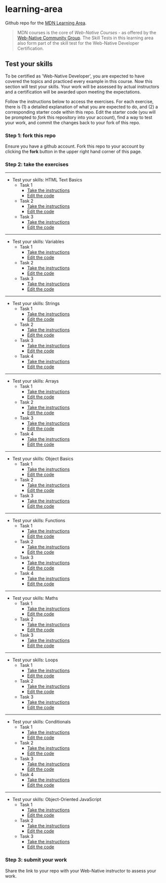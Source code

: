 # learning-area
Github repo for the [MDN Learning Area](https://developer.mozilla.org/en-US/Learn).

> MDN courses is the core of *Web-Native Courses* - as offered by the [Web-Native Community Group](https://w3.org/community/web-native). The Skill Tests in this learning area also form part of the skill test for the Web-Native Developer Certification.

## Test your skills
To be certified as 'Web-Native Developer', you are expected to have covered the topics and practiced every example in this course. Now this section will test your skills. Your work will be assessed by actual instructors and a certification will be awarded upon meeting the expectations.

Follow the instructions below to access the exercises. For each exercise, there is (1) a detailed explanation of what you are expected to do, and (2) a corresponding starter code within this repo. Edit the starter code (you will be prompted to *fork* this repository into your account), find a way to test your work, and commit the changes back to your fork of this repo.

### Step 1: fork this repo
Ensure you have a github account. Fork this repo to your account by clicking the **fork** button in the upper right hand corner of this page.

### Step 2: take the exercises
---------------
* Test your skills: HTML Text Basics
    * Task 1
        * <a target="_blank" href="https://developer.mozilla.org/en-US/docs/Learn/HTML/Introduction_to_HTML/Test_your_skills:_HTML_text_basics#html_text_basics_1">Take the instructions</a>
        * <a target="_blank" href="html/introduction-to-html/tasks/basic-text/basic-text1-download.html">Edit the code</a>
    * Task 2
        * <a target="_blank" href="https://developer.mozilla.org/en-US/docs/Learn/HTML/Introduction_to_HTML/Test_your_skills:_HTML_text_basics#html_text_basics_2">Take the instructions</a>
        * <a target="_blank" href="html/introduction-to-html/tasks/basic-text/basic-text2-download.html">Edit the code</a>
    * Task 3
        * <a target="_blank" href="https://developer.mozilla.org/en-US/docs/Learn/HTML/Introduction_to_HTML/Test_your_skills:_HTML_text_basics#html_text_basics_3">Take the instructions</a>
        * <a target="_blank" href="html/introduction-to-html/tasks/basic-text/basic-text3-download.html">Edit the code</a>
---------------
* Test your skills: Variables
    * Task 1
        * <a target="_blank" href="https://developer.mozilla.org/en-US/docs/Learn/JavaScript/First_steps/Test_your_skills:_variables#variables_1">Take the instructions</a>
        * <a target="_blank" href="javascript/introduction-to-js-1/tasks/variables/variables1-download.html">Edit the code</a>
    * Task 2
        * <a target="_blank" href="https://developer.mozilla.org/en-US/docs/Learn/JavaScript/First_steps/Test_your_skills:_variables#variables_2">Take the instructions</a>
        * <a target="_blank" href="javascript/introduction-to-js-1/tasks/variables/variables2-download.html">Edit the code</a>
    * Task 3
        * <a target="_blank" href="https://developer.mozilla.org/en-US/docs/Learn/JavaScript/First_steps/Test_your_skills:_variables#variables_3">Take the instructions</a>
        * <a target="_blank" href="javascript/introduction-to-js-1/tasks/variables/variables3-download.html">Edit the code</a>
---------------
* Test your skills: Strings
    * Task 1
        * <a target="_blank" href="https://developer.mozilla.org/en-US/docs/Learn/JavaScript/First_steps/Test_your_skills:_Strings#strings_1">Take the instructions</a>
        * <a target="_blank" href="javascript/introduction-to-js-1/tasks/strings/strings1-download.html">Edit the code</a>
    * Task 2
        * <a target="_blank" href="https://developer.mozilla.org/en-US/docs/Learn/JavaScript/First_steps/Test_your_skills:_Strings#strings_2">Take the instructions</a>
        * <a target="_blank" href="javascript/introduction-to-js-1/tasks/strings/strings2-download.html">Edit the code</a>
    * Task 3
        * <a target="_blank" href="https://developer.mozilla.org/en-US/docs/Learn/JavaScript/First_steps/Test_your_skills:_Strings#strings_3">Take the instructions</a>
        * <a target="_blank" href="javascript/introduction-to-js-1/tasks/strings/strings3-download.html">Edit the code</a>
    * Task 4
        * <a target="_blank" href="https://developer.mozilla.org/en-US/docs/Learn/JavaScript/First_steps/Test_your_skills:_Strings#strings_4">Take the instructions</a>
        * <a target="_blank" href="javascript/introduction-to-js-1/tasks/strings/strings4-download.html">Edit the code</a>
---------------
* Test your skills: Arrays
    * Task 1
        * <a target="_blank" href="https://developer.mozilla.org/en-US/docs/Learn/JavaScript/First_steps/Test_your_skills:_Arrays#arrays_1">Take the instructions</a>
        * <a target="_blank" href="javascript/introduction-to-js-1/tasks/arrays/arrays1-download.html">Edit the code</a>
    * Task 2
        * <a target="_blank" href="https://developer.mozilla.org/en-US/docs/Learn/JavaScript/First_steps/Test_your_skills:_Arrays#arrays_2">Take the instructions</a>
        * <a target="_blank" href="javascript/introduction-to-js-1/tasks/arrays/arrays2-download.html">Edit the code</a>
    * Task 3
        * <a target="_blank" href="https://developer.mozilla.org/en-US/docs/Learn/JavaScript/First_steps/Test_your_skills:_Arrays#arrays_3">Take the instructions</a>
        * <a target="_blank" href="javascript/introduction-to-js-1/tasks/arrays/arrays3-download.html">Edit the code</a>
    * Task 4
        * <a target="_blank" href="https://developer.mozilla.org/en-US/docs/Learn/JavaScript/First_steps/Test_your_skills:_Arrays#arrays_4">Take the instructions</a>
        * <a target="_blank" href="javascript/introduction-to-js-1/tasks/arrays/arrays4-download.html">Edit the code</a>
---------------
* Test your skills: Object Basics
    * Task 1
        * <a target="_blank" href="https://developer.mozilla.org/en-US/docs/Learn/JavaScript/Objects/Test_your_skills:_Object_basics#object_basics_1">Take the instructions</a>
        * <a target="_blank" href="javascript/oojs/tasks/object-basics/object-basics1-download.html">Edit the code</a>
    * Task 2
        * <a target="_blank" href="https://developer.mozilla.org/en-US/docs/Learn/JavaScript/Objects/Test_your_skills:_Object_basics#object_basics_2">Take the instructions</a>
        * <a target="_blank" href="javascript/oojs/tasks/object-basics/object-basics2-download.html">Edit the code</a>
    * Task 3
        * <a target="_blank" href="https://developer.mozilla.org/en-US/docs/Learn/JavaScript/Objects/Test_your_skills:_Object_basics#object_basics_3">Take the instructions</a>
        * <a target="_blank" href="javascript/oojs/tasks/object-basics/object-basics3-download.html">Edit the code</a>
---------------
* Test your skills: Functions
    * Task 1
        * <a target="_blank" href="https://developer.mozilla.org/en-US/docs/Learn/JavaScript/Building_blocks/Test_your_skills:_Functions#functions_1">Take the instructions</a>
        * <a target="_blank" href="javascript/building-blocks/tasks/functions/functions1-download.html">Edit the code</a>
    * Task 2
        * <a target="_blank" href="https://developer.mozilla.org/en-US/docs/Learn/JavaScript/Building_blocks/Test_your_skills:_Functions#functions_2">Take the instructions</a>
        * <a target="_blank" href="javascript/building-blocks/tasks/functions/functions2-download.html">Edit the code</a>
    * Task 3
        * <a target="_blank" href="https://developer.mozilla.org/en-US/docs/Learn/JavaScript/Building_blocks/Test_your_skills:_Functions#functions_3">Take the instructions</a>
        * <a target="_blank" href="javascript/building-blocks/tasks/functions/functions3-download.html">Edit the code</a>
    * Task 4
        * <a target="_blank" href="https://developer.mozilla.org/en-US/docs/Learn/JavaScript/Building_blocks/Test_your_skills:_Functions#functions_4">Take the instructions</a>
        * <a target="_blank" href="javascript/building-blocks/tasks/functions/functions4-download.html">Edit the code</a>
---------------
* Test your skills: Maths
    * Task 1
        * <a target="_blank" href="https://developer.mozilla.org/en-US/docs/Learn/JavaScript/First_steps/Test_your_skills:_Math#math_1">Take the instructions</a>
        * <a target="_blank" href="javascript/introduction-to-js-1/tasks/math/math1-download.html">Edit the code</a>
    * Task 2
        * <a target="_blank" href="https://developer.mozilla.org/en-US/docs/Learn/JavaScript/First_steps/Test_your_skills:_Math#math_2">Take the instructions</a>
        * <a target="_blank" href="javascript/introduction-to-js-1/tasks/math/math2-download.html">Edit the code</a>
    * Task 3
        * <a target="_blank" href="https://developer.mozilla.org/en-US/docs/Learn/JavaScript/First_steps/Test_your_skills:_Math#math_3">Take the instructions</a>
        * <a target="_blank" href="javascript/introduction-to-js-1/tasks/math/math3-download.html">Edit the code</a>
---------------
* Test your skills: Loops
    * Task 1
        * <a target="_blank" href="https://developer.mozilla.org/en-US/docs/Learn/JavaScript/Building_blocks/Test_your_skills:_Loops#loops_1">Take the instructions</a>
        * <a target="_blank" href="javascript/building-blocks/tasks/loops/loops1-download.html">Edit the code</a>
    * Task 2
        * <a target="_blank" href="https://developer.mozilla.org/en-US/docs/Learn/JavaScript/Building_blocks/Test_your_skills:_Loops#loops_2">Take the instructions</a>
        * <a target="_blank" href="javascript/building-blocks/tasks/loops/loops2-download.html">Edit the code</a>
    * Task 3
        * <a target="_blank" href="https://developer.mozilla.org/en-US/docs/Learn/JavaScript/Building_blocks/Test_your_skills:_Loops#loops_3">Take the instructions</a>
        * <a target="_blank" href="javascript/building-blocks/tasks/loops/loops3-download.html">Edit the code</a>
---------------
* Test your skills: Conditionals
    * Task 1
        * <a target="_blank" href="https://developer.mozilla.org/en-US/docs/Learn/JavaScript/Building_blocks/Test_your_skills:_Conditionals#conditionals_1">Take the instructions</a>
        * <a target="_blank" href="javascript/building-blocks/tasks/conditionals/conditionals1-download.html">Edit the code</a>
    * Task 2
        * <a target="_blank" href="https://developer.mozilla.org/en-US/docs/Learn/JavaScript/Building_blocks/Test_your_skills:_Conditionals#conditionals_2">Take the instructions</a>
        * <a target="_blank" href="javascript/building-blocks/tasks/conditionals/conditionals2-download.html">Edit the code</a>
    * Task 3
        * <a target="_blank" href="https://developer.mozilla.org/en-US/docs/Learn/JavaScript/Building_blocks/Test_your_skills:_Conditionals#conditionals_3">Take the instructions</a>
        * <a target="_blank" href="javascript/building-blocks/tasks/conditionals/conditionals3-download.html">Edit the code</a>
    * Task 4
        * <a target="_blank" href="https://developer.mozilla.org/en-US/docs/Learn/JavaScript/Building_blocks/Test_your_skills:_Conditionals#conditionals_4">Take the instructions</a>
        * <a target="_blank" href="javascript/building-blocks/tasks/conditionals/conditionals4-download.html">Edit the code</a>
---------------
* Test your skills: Object-Oriented JavaScript
    * Task 1
        * <a target="_blank" href="https://developer.mozilla.org/en-US/docs/Learn/JavaScript/Objects/Test_your_skills:_Object-oriented_JavaScript#oojs_1">Take the instructions</a>
        * <a target="_blank" href="javascript/oojs/tasks/oojs/oojs1-download.html">Edit the code</a>
    * Task 2
        * <a target="_blank" href="https://developer.mozilla.org/en-US/docs/Learn/JavaScript/Objects/Test_your_skills:_Object-oriented_JavaScript#oojs_2">Take the instructions</a>
        * <a target="_blank" href="javascript/oojs/tasks/oojs/oojs2-download.html">Edit the code</a>
    * Task 3
        * <a target="_blank" href="https://developer.mozilla.org/en-US/docs/Learn/JavaScript/Objects/Test_your_skills:_Object-oriented_JavaScript#oojs_3">Take the instructions</a>
        * <a target="_blank" href="javascript/oojs/tasks/oojs/oojs3-download.html">Edit the code</a>
### Step 3: submit your work
Share the link to your repo with your Web-Native instructor to assess your work.

